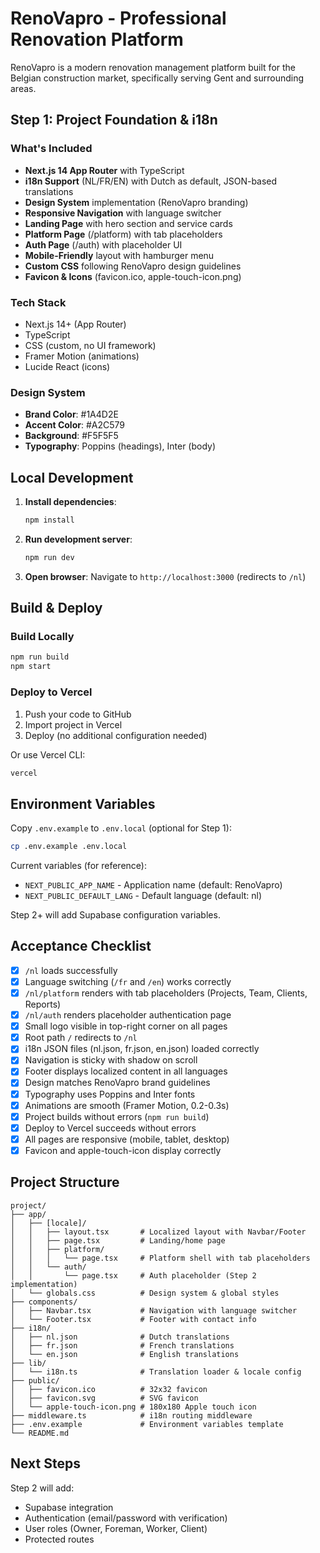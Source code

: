 # RenoVapro - Professional Renovation Platform

RenoVapro is a modern renovation management platform built for the Belgian construction market, specifically serving Gent and surrounding areas.

## Step 1: Project Foundation & i18n

### What's Included

- **Next.js 14 App Router** with TypeScript
- **i18n Support** (NL/FR/EN) with Dutch as default, JSON-based translations
- **Design System** implementation (RenoVapro branding)
- **Responsive Navigation** with language switcher
- **Landing Page** with hero section and service cards
- **Platform Page** (/platform) with tab placeholders
- **Auth Page** (/auth) with placeholder UI
- **Mobile-Friendly** layout with hamburger menu
- **Custom CSS** following RenoVapro design guidelines
- **Favicon & Icons** (favicon.ico, apple-touch-icon.png)

### Tech Stack

- Next.js 14+ (App Router)
- TypeScript
- CSS (custom, no UI framework)
- Framer Motion (animations)
- Lucide React (icons)

### Design System

- **Brand Color**: #1A4D2E
- **Accent Color**: #A2C579
- **Background**: #F5F5F5
- **Typography**: Poppins (headings), Inter (body)

## Local Development

1. **Install dependencies**:
   ```bash
   npm install
   ```

2. **Run development server**:
   ```bash
   npm run dev
   ```

3. **Open browser**:
   Navigate to `http://localhost:3000` (redirects to `/nl`)

## Build & Deploy

### Build Locally

```bash
npm run build
npm start
```

### Deploy to Vercel

1. Push your code to GitHub
2. Import project in Vercel
3. Deploy (no additional configuration needed)

Or use Vercel CLI:
```bash
vercel
```

## Environment Variables

Copy `.env.example` to `.env.local` (optional for Step 1):

```bash
cp .env.example .env.local
```

Current variables (for reference):
- `NEXT_PUBLIC_APP_NAME` - Application name (default: RenoVapro)
- `NEXT_PUBLIC_DEFAULT_LANG` - Default language (default: nl)

Step 2+ will add Supabase configuration variables.

## Acceptance Checklist

- [x] `/nl` loads successfully
- [x] Language switching (`/fr` and `/en`) works correctly
- [x] `/nl/platform` renders with tab placeholders (Projects, Team, Clients, Reports)
- [x] `/nl/auth` renders placeholder authentication page
- [x] Small logo visible in top-right corner on all pages
- [x] Root path `/` redirects to `/nl`
- [x] i18n JSON files (nl.json, fr.json, en.json) loaded correctly
- [x] Navigation is sticky with shadow on scroll
- [x] Footer displays localized content in all languages
- [x] Design matches RenoVapro brand guidelines
- [x] Typography uses Poppins and Inter fonts
- [x] Animations are smooth (Framer Motion, 0.2-0.3s)
- [x] Project builds without errors (`npm run build`)
- [x] Deploy to Vercel succeeds without errors
- [x] All pages are responsive (mobile, tablet, desktop)
- [x] Favicon and apple-touch-icon display correctly

## Project Structure

```
project/
├── app/
│   ├── [locale]/
│   │   ├── layout.tsx       # Localized layout with Navbar/Footer
│   │   ├── page.tsx         # Landing/home page
│   │   ├── platform/
│   │   │   └── page.tsx     # Platform shell with tab placeholders
│   │   └── auth/
│   │       └── page.tsx     # Auth placeholder (Step 2 implementation)
│   └── globals.css          # Design system & global styles
├── components/
│   ├── Navbar.tsx           # Navigation with language switcher
│   └── Footer.tsx           # Footer with contact info
├── i18n/
│   ├── nl.json              # Dutch translations
│   ├── fr.json              # French translations
│   └── en.json              # English translations
├── lib/
│   └── i18n.ts              # Translation loader & locale config
├── public/
│   ├── favicon.ico          # 32x32 favicon
│   ├── favicon.svg          # SVG favicon
│   └── apple-touch-icon.png # 180x180 Apple touch icon
├── middleware.ts            # i18n routing middleware
├── .env.example             # Environment variables template
└── README.md
```

## Next Steps

Step 2 will add:
- Supabase integration
- Authentication (email/password with verification)
- User roles (Owner, Foreman, Worker, Client)
- Protected routes
